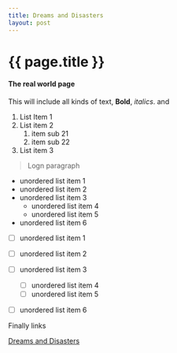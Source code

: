 ```yaml
---
title: Dreams and Disasters
layout: post
---
```


# {{ page.title }}


#### The real world page

This will include all kinds of text, **Bold**, *italics*. and

1. List Item 1
1. List item 2
	1. item sub 21
	1. item sub 22
1. List item 3

>Logn paragraph

- unordered list item 1
- unordered list item 2
- unordered list item 3
	- unordered list item 4
	- unordered list item 5 
- unordered list item 6

- [ ] unordered list item 1
- [ ] unordered list item 2
- [ ] unordered list item 3
	- [ ] unordered list item 4
	- [ ] unordered list item 5 
- [ ] unordered list item 6


Finally links

[Dreams and Disasters](/DreamDisasters/DreamsDisastersLP.md)
